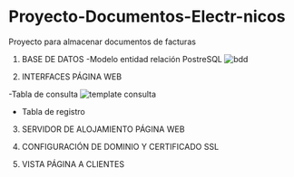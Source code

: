 # Proyecto-Documentos-Electr-nicos
Proyecto para almacenar documentos de facturas

1) BASE DE DATOS
-Modelo entidad relación PostreSQL
![bdd](https://user-images.githubusercontent.com/38590809/190698861-18faeefd-b1b8-4f19-9f59-1d711af84fad.jpeg)

2) INTERFACES PÁGINA WEB

-Tabla de consulta
![template consulta](https://user-images.githubusercontent.com/38590809/190711164-7a3c66d3-3627-48e1-8330-47d9cd128138.jpeg)

- Tabla de registro


3) SERVIDOR DE ALOJAMIENTO PÁGINA WEB

4) CONFIGURACIÓN DE DOMINIO Y CERTIFICADO SSL

5) VISTA PÁGINA A CLIENTES
